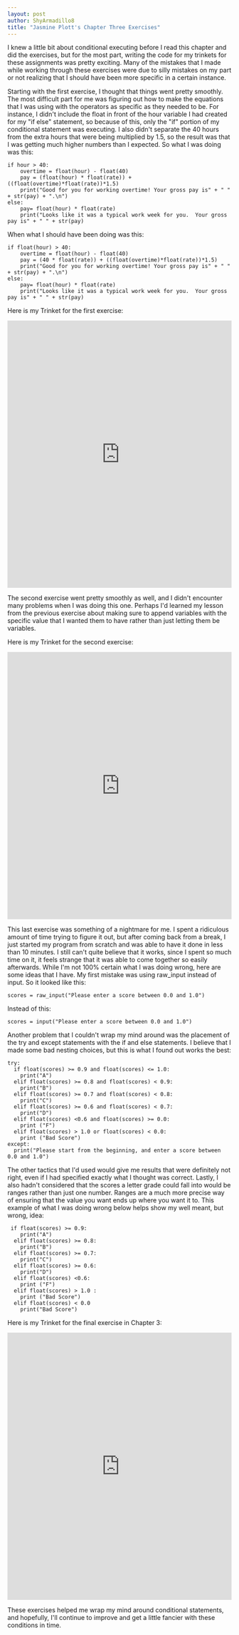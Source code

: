 ```yaml
---
layout: post
author: ShyArmadillo8
title: "Jasmine Plott's Chapter Three Exercises"
---
```


I knew a little bit about conditional executing before I read this chapter and did the exercises, but for the most part, writing the code
for my trinkets for these assignments was pretty exciting.  Many of the mistakes that I made while working through these exercises were
due to silly mistakes on my part or not realizing that I should have been more specific in a certain instance.

Starting with the first exercise, I thought that things went pretty smoothly.  The most difficult part for me was figuring out how to
make the equations that I was using with the operators as specific as they needed to be.  For instance, I didn't include the float in front
of the hour variable I had created for my "if else" statement, so because of this, only the "if" portion of my conditional statement was 
executing. I also didn't separate the 40 hours from the extra hours that were being multiplied by 1.5, so the  result was that I was 
getting much higher numbers than I expected. So what I was doing was this:

```
if hour > 40:
    overtime = float(hour) - float(40)
    pay = (float(hour) * float(rate)) + ((float(overtime)*float(rate))*1.5)
    print("Good for you for working overtime! Your gross pay is" + " " + str(pay) + ".\n")
else:
    pay= float(hour) * float(rate)
    print("Looks like it was a typical work week for you.  Your gross pay is" + " " + str(pay)
```
When what I should have been doing was this:

```
if float(hour) > 40:
    overtime = float(hour) - float(40)
    pay = (40 * float(rate)) + ((float(overtime)*float(rate))*1.5)
    print("Good for you for working overtime! Your gross pay is" + " " + str(pay) + ".\n")
else:
    pay= float(hour) * float(rate)
    print("Looks like it was a typical work week for you.  Your gross pay is" + " " + str(pay)
```

Here is my Trinket for the first exercise:
<iframe src="https://trinket.io/embed/python/175155762e" width="100%" height="600" frameborder="0" marginwidth="0" marginheight="0" allowfullscreen></iframe>

The second exercise went pretty smoothly as well, and I didn't encounter many problems when I was doing this one.  Perhaps I'd learned
my lesson from the previous exercise about making sure to append variables with the specific value that I wanted them to have rather
than just letting them be variables.  

Here is my Trinket for the second exercise:
<iframe src="https://trinket.io/embed/python/0a2eafe501" width="100%" height="600" frameborder="0" marginwidth="0" marginheight="0" allowfullscreen></iframe>

This last exercise was something of a nightmare for me.  I spent a ridiculous amount of time trying to figure it out, but after coming
back from a break, I just started my program from scratch and was able to have it done in less than 10 minutes.  I still can't quite
believe that it works, since I spent so much time on it, it feels strange that it was able to come together so easily afterwards.  While
I'm not 100% certain what I was doing wrong, here are some ideas that I have. My first mistake was using raw_input instead of input.  So
it looked like this:

```
scores = raw_input("Please enter a score between 0.0 and 1.0")
```
Instead of this:
```
scores = input("Please enter a score between 0.0 and 1.0")
```

Another problem that I couldn't wrap my mind around was the placement of the try and except statements with the if and else statements.
I believe that I made some bad nesting choices, but this is what I found out works the best:

```
try:
  if float(scores) >= 0.9 and float(scores) <= 1.0:
    print("A")
  elif float(scores) >= 0.8 and float(scores) < 0.9:
    print("B")
  elif float(scores) >= 0.7 and float(scores) < 0.8:
    print("C")
  elif float(scores) >= 0.6 and float(scores) < 0.7:
    print("D")
  elif float(scores) <0.6 and float(scores) >= 0.0:
    print ("F")
  elif float(scores) > 1.0 or float(scores) < 0.0:
    print ("Bad Score")
except:
  print("Please start from the beginning, and enter a score between 0.0 and 1.0")
  ```
  
The other tactics that I'd used would give me results that were definitely not right, even if I had specified exactly what I thought was
correct.  Lastly, I also hadn't considered that the scores a letter grade could fall into would be ranges rather than just one number.
Ranges are a much more precise way of ensuring that the value you want ends up where you want it to. This example of what I was doing wrong
below helps show my well meant, but wrong, idea:

```
 if float(scores) >= 0.9:
    print("A")
  elif float(scores) >= 0.8:
    print("B")
  elif float(scores) >= 0.7:
    print("C")
  elif float(scores) >= 0.6:
    print("D")
  elif float(scores) <0.6:
    print ("F")
  elif float(scores) > 1.0 :
    print ("Bad Score")
  elif float(scores) < 0.0
    print("Bad Score")
```
Here is my Trinket for the final exercise in Chapter 3:
<iframe src="https://trinket.io/embed/python/dd24516461" width="100%" height="600" frameborder="0" marginwidth="0" marginheight="0" allowfullscreen></iframe>

These exercises helped me wrap my mind around conditional statements, and hopefully, I'll continue to improve and get a little fancier
with these conditions in time.
